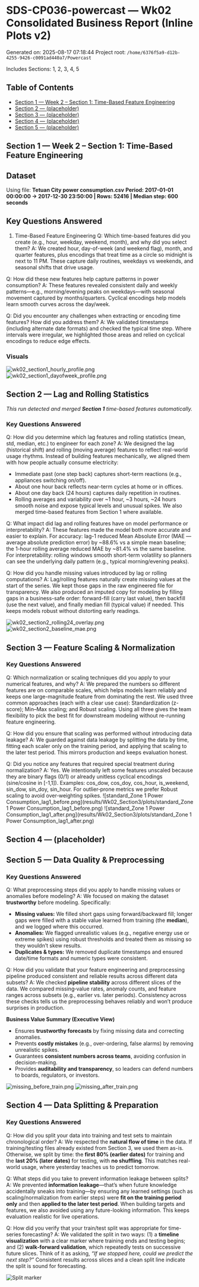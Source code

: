 # SDS-CP036-powercast — Wk02 Consolidated Business Report (Inline Plots v2)

Generated on: 2025-08-17 07:18:44
Project root: `/home/6376f5a9-d12b-4255-9426-c0091ad440a7/Powercast`

Includes Sections: 1, 2, 3, 4, 5

## Table of Contents
- [Section 1 — Week 2 – Section 1: Time-Based Feature Engineering](#section-1)
- [Section 2 — (placeholder)](#section-2)
- [Section 3 — (placeholder)](#section-3)
- [Section 4 — (placeholder)](#section-4)
- [Section 5 — (placeholder)](#section-5)

## Section 1 — Week 2 – Section 1: Time-Based Feature Engineering

## Dataset
Using file: **Tetuan City power consumption.csv**
**Period: 2017-01-01 00:00:00 → 2017-12-30 23:50:00 | Rows: 52416 | Median step: 600 seconds**

## Key Questions Answered
1. Time-Based Feature Engineering
Q: Which time-based features did you create (e.g., hour, weekday, weekend, month), and why did you select them?
A: We created hour, day-of-week (and weekend flag), month, and quarter features, plus encodings that treat time as a circle so midnight is next to 11 PM. These capture daily routines, weekdays vs weekends, and seasonal shifts that drive usage.

Q: How did these new features help capture patterns in power consumption?
A: These features revealed consistent daily and weekly patterns—e.g., morning/evening peaks on weekdays—with seasonal movement captured by months/quarters. Cyclical encodings help models learn smooth curves across the day/week.

Q: Did you encounter any challenges when extracting or encoding time features? How did you address them?
A: We validated timestamps (including alternate date formats) and checked the typical time step. Where intervals were irregular, we highlighted those areas and relied on cyclical encodings to reduce edge effects.

### Visuals

![wk02_section1_hourly_profile.png](results/Wk02_Section1/plots/wk02_section1_hourly_profile.png)
![wk02_section1_dayofweek_profile.png](results/Wk02_Section1/plots/wk02_section1_dayofweek_profile.png)

## Section 2 — Lag and Rolling Statistics

_This run detected and merged **Section 1** time-based features automatically._

### Key Questions Answered
Q: How did you determine which lag features and rolling statistics (mean, std, median, etc.) to engineer for each zone?
A: We designed the lag (historical shift) and rolling (moving average) features to reflect real-world usage rhythms. Instead of building features mechanically, we aligned them with how people actually consume electricity:
- Immediate past (one step back) captures short-term reactions (e.g., appliances switching on/off).
- About one hour back reflects near-term cycles at home or in offices.
- About one day back (24 hours) captures daily repetition in routines.
- Rolling averages and variability over ~1 hour, ~3 hours, ~24 hours smooth noise and expose typical levels and unusual spikes. We also merged time-based features from Section 1 where available.

Q: What impact did lag and rolling features have on model performance or interpretability?
A: These features made the model both more accurate and easier to explain. For accuracy: lag-1 reduced Mean Absolute Error (MAE — average absolute prediction error) by ~88.6% vs a simple mean baseline; the 1-hour rolling average reduced MAE by ~81.4% vs the same baseline. For interpretability: rolling windows smooth short-term volatility so planners can see the underlying daily pattern (e.g., typical morning/evening peaks).

Q: How did you handle missing values introduced by lag or rolling computations?
A: Lag/rolling features naturally create missing values at the start of the series. We kept those gaps in the raw engineered file for transparency. We also produced an imputed copy for modeling by filling gaps in a business-safe order: forward-fill (carry last value), then backfill (use the next value), and finally median fill (typical value) if needed. This keeps models robust without distorting early readings.

![wk02_section2_rolling24_overlay.png](results/Wk02_Section2/plots/wk02_section2_rolling24_overlay.png)
![wk02_section2_baseline_mae.png](results/Wk02_Section2/plots/wk02_section2_baseline_mae.png)
## Section 3 — Feature Scaling & Normalization

### Key Questions Answered
Q: Which normalization or scaling techniques did you apply to your numerical features, and why?
A: We prepared the numbers so different features are on comparable scales, which helps models learn reliably and keeps one large-magnitude feature from dominating the rest. We used three common approaches (each with a clear use case): Standardization (z-score); Min–Max scaling; and Robust scaling. Using all three gives the team flexibility to pick the best fit for downstream modeling without re-running feature engineering.

Q: How did you ensure that scaling was performed without introducing data leakage?
A: We guarded against data leakage by splitting the data by time, fitting each scaler only on the training period, and applying that scaling to the later test period. This mirrors production and keeps evaluation honest.

Q: Did you notice any features that required special treatment during normalization?
A: Yes. We intentionally left some features unscaled because they are binary flags (0/1) or already unitless cyclical encodings (sine/cosine in [-1,1]). Examples: cos_dow, cos_doy, cos_hour, is_weekend, sin_dow, sin_doy, sin_hour. For outlier‑prone metrics we prefer Robust scaling to avoid over‑weighting spikes.
![standard_Zone 1 Power Consumption_lag1_before.png](results/Wk02_Section3/plots/standard_Zone 1 Power Consumption_lag1_before.png)
![standard_Zone 1 Power Consumption_lag1_after.png](results/Wk02_Section3/plots/standard_Zone 1 Power Consumption_lag1_after.png)
## Section 4 — (placeholder)

## Section 5 — Data Quality & Preprocessing

### Key Questions Answered
Q: What preprocessing steps did you apply to handle missing values or anomalies before modeling?
A: We focused on making the dataset **trustworthy** before modeling. Specifically:
- **Missing values:** We filled short gaps using forward/backward fill; longer gaps were filled with a stable value learned from training (the **median**), and we logged where this occurred.
- **Anomalies:** We flagged unrealistic values (e.g., negative energy use or extreme spikes) using robust thresholds and treated them as missing so they wouldn’t skew results.
- **Duplicates & types:** We removed duplicate timestamps and ensured date/time formats and numeric types were consistent.

Q: How did you validate that your feature engineering and preprocessing pipeline produced consistent and reliable results across different data subsets?
A: We checked **pipeline stability** across different slices of the data. We compared missing‑value rates, anomaly counts, and feature ranges across subsets (e.g., earlier vs. later periods). Consistency across these checks tells us the preprocessing behaves reliably and won’t produce surprises in production.

**Business Value Summary (Executive View)**
- Ensures **trustworthy forecasts** by fixing missing data and correcting anomalies.
- Prevents **costly mistakes** (e.g., over-ordering, false alarms) by removing unrealistic spikes.
- Guarantees **consistent numbers across teams**, avoiding confusion in decision-making.
- Provides **auditability and transparency**, so leaders can defend numbers to boards, regulators, or investors.

![missing_before_train.png](results/Wk02_Section5/plots/missing_before_train.png)
![missing_after_train.png](results/Wk02_Section5/plots/missing_after_train.png)
## Section 4 — Data Splitting & Preparation

### Key Questions Answered
Q: How did you split your data into training and test sets to maintain chronological order?
A: We respected the **natural flow of time** in the data. If training/testing files already existed from Section 3, we used them as-is. Otherwise, we split by time: the **first 80% (earlier dates)** for training and the **last 20% (later dates)** for testing, with **no shuffling**. This matches real-world usage, where yesterday teaches us to predict tomorrow.

Q: What steps did you take to prevent information leakage between splits?
A: We prevented **information leakage**—that’s when future knowledge accidentally sneaks into training—by ensuring any learned settings (such as scaling/normalization from earlier steps) were **fit on the training period only** and then **applied to the later test period**. When building targets and features, we also avoided using any future-looking information. This keeps evaluation realistic for live operations.

Q: How did you verify that your train/test split was appropriate for time-series forecasting?
A: We validated the split in two ways: (1) a **timeline visualization** with a clear marker where training ends and testing begins; and (2) **walk‑forward validation**, which repeatedly tests on successive future slices. Think of it as asking, *“If we stopped here, could we predict the next step?”* Consistent results across slices and a clean split line indicate the split is sound for forecasting.

![Split marker](results/Wk02_Section4/plots/wk02_section4_split_marker.png)
